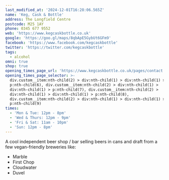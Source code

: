 ```yaml
---
last_modified_at: '2024-12-01T16:28:06.565Z'
name: 'Keg, Cask & Bottle'
address: The Longfield Centre
postcode: M25 1AY
phone: 0345 677 9552
web: 'https://www.kegcaskbottle.co.uk'
google: 'https://goo.gl/maps/8qbApE5GybUt6GFm9'
facebook: 'https://www.facebook.com/kegcaskbottle'
twitter: 'https://twitter.com/kegcaskbottle'
tags:
  - alcohol
omni: true
shop: true
opening_times_page_url: 'https://www.kegcaskbottle.co.uk/pages/contact'
opening_times_page_selector: >-
  div.custom__item:nth-child(2) > div:nth-child(1) > div:nth-child(1) >
  p:nth-child(6), div.custom__item:nth-child(2) > div:nth-child(1) >
  div:nth-child(1) > p:nth-child(7), div.custom__item:nth-child(2) >
  div:nth-child(1) > div:nth-child(1) > p:nth-child(8),
  div.custom__item:nth-child(2) > div:nth-child(1) > div:nth-child(1) >
  p:nth-child(9)
times:
  - 'Mon & Tue: 12pm - 8pm'
  - 'Wed & Thurs: 12pm - 9pm'
  - 'Fri & Sat: 11am - 10pm'
  - 'Sun: 12pm - 8pm'
---
```


A cool independent beer shop / bar selling beers in cans and draft from a few vegan-friendly breweries like:

- Marble
- First Chop
- Cloudwater
- Duvel
